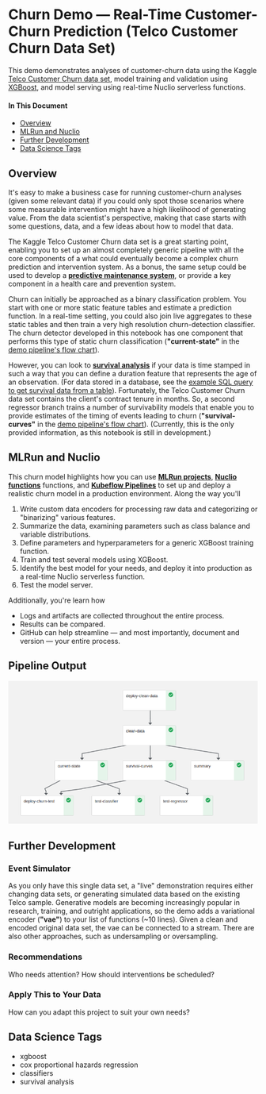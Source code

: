 # Churn Demo &mdash; Real-Time Customer-Churn Prediction (Telco Customer Churn Data Set)

This demo demonstrates analyses of customer-churn data using the Kaggle [Telco Customer Churn data set](https://www.kaggle.com/blastchar/telco-customer-churn), model training and validation using [XGBoost](https://xgboost.readthedocs.io), and model serving using real-time Nuclio serverless functions.

#### In This Document

- [Overview](#overview)
- [MLRun and Nuclio](#mlrun-and-nuclio)
- [Further Development](#further-development)
- [Data Science Tags](#data-science-tags)

<a id="overview"></a>
## Overview

It's easy to make a business case for running customer-churn analyses (given some relevant data) if you could only spot those scenarios where some measurable intervention might have a high likelihood of generating value.
From the data scientist's perspective, making that case starts with some questions, data, and a few ideas about how to model that data.

The Kaggle Telco Customer Churn data set is a great starting point, enabling you to set up an almost completely generic pipeline with all the core components of a what could eventually become a complex churn prediction and intervention system.
As a bonus, the same setup could be used to develop a **[predictive maintenance system](https://docs.microsoft.com/en-us/archive/msdn-magazine/2019/may/machine-learning-using-survival-analysis-for-predictive-maintenance)**, or provide a key component in a health care and prevention system.

Churn can initially be approached as a binary classification problem.
You start with one or more static feature tables and estimate a prediction function.
In a real-time setting, you could also join live aggregates to these static tables and then train a very high resolution churn-detection classifier.
The churn detector developed in this notebook has one component that performs this type of static churn classification (**"current-state"** in the [demo pipeline's flow chart](#pipeline-output)).

However, you can look to **[survival analysis](https://en.wikipedia.org/wiki/Survival_analysis)** if your data is time stamped in such a way that you can define a duration feature that represents the age of an observation.
(For data stored in a database, see the [example SQL query to get survival data from a table](https://lifelines.readthedocs.io/en/latest/Examples.html#example-sql-query-to-get-survival-data-from-a-table)).
Fortunately, the Telco Customer Churn data set contains the client's contract tenure in months.
So, a second regressor branch trains a number of survivability models that enable you to provide estimates of the timing of events leading to churn (**"survival-curves"** in the [demo pipeline's  flow chart](#pipeline-output)).
(Currently, this is the only provided information, as this notebook is still in development.)

<a id="mlrun-and-nuclio"></a>
## MLRun and Nuclio

This churn model highlights how you can use **[MLRun projects](https://github.com/mlrun)**, **[Nuclio functions](https://nuclio.io/)** functions, and **[Kubeflow Pipelines](https://www.kubeflow.org/)** to set up and deploy a realistic churn model in a production environment.
Along the way you'll

1.  Write custom data encoders for processing raw data and categorizing or "binarizing" various features.
2.  Summarize the data, examining parameters such as class balance and variable distributions.
3.  Define parameters and hyperparameters for a generic XGBoost training function.
4.  Train and test several models using XGBoost.
5.  Identify the best model for your needs, and deploy it into production as a real-time Nuclio serverless function.
6.  Test the model server.

Additionally, you're learn how

- Logs and artifacts are collected throughout the entire process.
- Results can be compared.
- GitHub can help streamline &mdash; and most importantly, document and version &mdash; your entire process.


<a id="pipeline-output"></a>
## Pipeline Output

![pipeline](assets/pipeline-3.png)

<a id="further-development"></a>
## Further Development

### Event Simulator

As you only have this single data set, a "live" demonstration requires either changing data sets, or generating simulated data based on the existing Telco sample.
Generative models are becoming increasingly popular in research, training, and outright applications, so the demo adds a variational encoder (**"vae"**) to your list of functions (~10 lines).
Given a clean and encoded original data set, the vae can be connected to a stream.
There are also other approaches, such as undersampling or oversampling.

### Recommendations

Who needs attention? How should interventions be scheduled?

### Apply This to Your Data

How can you adapt this project to suit your own needs?

<a id="data-science-tags"></a>
## Data Science Tags

- xgboost
- cox proportional hazards regression
- classifiers<br>
- survival analysis

